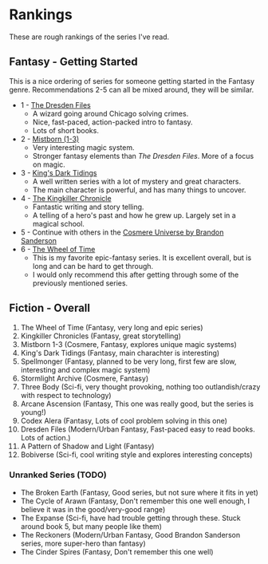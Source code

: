 # Rankings

These are rough rankings of the series I've read.

## Fantasy - Getting Started

This is a nice ordering of series for someone getting started in the Fantasy genre. Recommendations 2-5 can all be mixed around, they will be similar.

- 1 - [The Dresden Files](./fiction/fantasy/dresden-files.md)
  - A wizard going around Chicago solving crimes.
  - Nice, fast-paced, action-packed intro to fantasy.
  - Lots of short books.
- 2 - [Mistborn (1-3)](./fiction/fantasy/mistborn.md)
  - Very interesting magic system.
  - Stronger fantasy elements than _The Dresden Files_. More of a focus on magic.
- 3 - [King's Dark Tidings](./fiction/fantasy/kings-dark-tidings.md)
  - A well written series with a lot of mystery and great characters.
  - The main character is powerful, and has many things to uncover.
- 4 - [The Kingkiller Chronicle](./fiction/fantasy/kingkiller-chronicle.md)
  - Fantastic writing and story telling.
  - A telling of a hero's past and how he grew up. Largely set in a magical school.
- 5 - Continue with others in the [Cosmere Universe by Brandon Sanderson](./authors.md#brandon-sanderson)
- 6 - [The Wheel of Time](./fiction/fantasy/wheel-of-time.md)
  - This is my favorite epic-fantasy series. It is excellent overall, but is long and can be hard to get through.
  - I would only recommend this after getting through some of the previously mentioned series.

## Fiction - Overall

1. The Wheel of Time (Fantasy, very long and epic series)
2. Kingkiller Chronicles (Fantasy, great storytelling)
3. Mistborn 1-3 (Cosmere, Fantasy, explores unique magic systems)
4. King's Dark Tidings (Fantasy, main charachter is interesting)
5. Spellmonger (Fantasy, planned to be very long, first few are slow, interesting and complex magic system)
6. Stormlight Archive (Cosmere, Fantasy)
7. Three Body (Sci-fi, very thought provoking, nothing too outlandish/crazy with respect to technology)
8. Arcane Ascension (Fantasy, This one was really good, but the series is young!)
9. Codex Alera (Fantasy, Lots of cool problem solving in this one)
10. Dresden Files (Modern/Urban Fantasy, Fast-paced easy to read books. Lots of action.)
11. A Pattern of Shadow and Light (Fantasy)
12. Bobiverse (Sci-fi, cool writing style and explores interesting concepts)

### Unranked Series (TODO)

- The Broken Earth (Fantasy, Good series, but not sure where it fits in yet)
- The Cycle of Arawn (Fantasy, Don't remember this one well enough, I believe it was in the good/very-good range)
- The Expanse (Sci-fi, have had trouble getting through these. Stuck around book 5, but many people like them)
- The Reckoners (Modern/Urban Fantasy, Good Brandon Sanderson series, more super-hero than fantasy)
- The Cinder Spires (Fantasy, Don't remember this one well)
